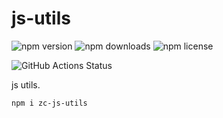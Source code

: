# js-utils
![npm version](https://img.shields.io/npm/v/zc-js-utils)
![npm downloads](https://img.shields.io/npm/dm/zc-js-utils)
![npm license](https://img.shields.io/npm/l/zc-js-utils)

![GitHub Actions Status](https://github.com/alislin/js-utils/actions/workflows/npm-publish.yml/badge.svg)

js utils.
```shell
npm i zc-js-utils
```

